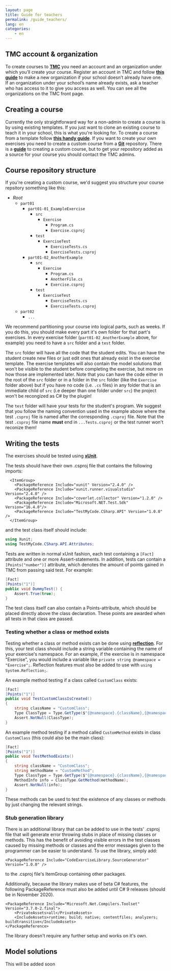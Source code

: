 ```yaml
---
layout: page
title: Guide for teachers
permalink: /guide_teachers/
lang: en
categories:
    - en
---
```


## TMC account & organization

To create courses to [**TMC**](https://tmc.mooc.fi/) you need an account and an organization under which you’ll create your course. Register an account in TMC and follow [**this guide**](http://testmycode-usermanual.github.io/usermanual/teachers.html) to make a new organization if your school doesn’t already have one. If an organization under your school’s name already exists, ask a teacher who has access to it to give you access as well. You can see all the organizations on the TMC front page.

## Creating a course

Currently the only straightforward way for a non-admin to create a course is by using existing templates. If you just want to clone an existing course to teach it in your school, this is what you're looking for. To create a course from a template follow [**this handy guide**](http://testmycode-usermanual.github.io/usermanual/teachers.html#creating_a_course).
If you want to create your own exercises you need to create a custom course from a [**Git**](https://en.wikipedia.org/wiki/Git) repository. There is a [**guide**](http://testmycode-usermanual.github.io/usermanual/customcourse.html) to creating a custom course, but to get your repository added as a source for your course you should contact the TMC admins.

## Course repository structure

If you're creating a custom course, we'd suggest you structure your course repsitory something like this:

- *Root*
    - `part01`
        - `part01-01_ExampleExercise`
            - `src`
                - `Exercise`
                    - `Program.cs`
                    - `Exercise.csproj`
            - `test`
                - `ExerciseTest`
                    - `ExerciseTests.cs`
                    - `ExerciseTests.csproj`
        - `part01-02_AnotherExample`
            - `src`
                - `Exercise`
                    - `Program.cs`
                    - `AnotherFile.cs`
                    - `Exercise.csproj`
            - `test`
                - `ExerciseTest`
                    - `ExerciseTests.cs`
                    - `ExerciseTests.csproj`
    - `part02`
        - `...`


We recommend partitioning your course into logical parts, such as weeks. If you do this, you should make every part it's own folder for that part's exercises. In every exercise folder (`part01-02_AnotherExample` above, for example) you need to have a `src` folder and a `test` folder.

The `src` folder will have all the code that the student edits. You can have the student create new files or just edit ones that already exist in the exercise template. The exercise templates will also contain the model solutions that won't be visible to the student before completing the exercise, but more on how those are implemented later. Note that you can have the code either in the root of the `src` folder or in a folder in the `src` folder (like the `Exercise` folder above) but if you have no code (i.e. `.cs` files) in any folder that is an immediate child of `src` (i.e deeper than one folder under `src`) the project won't be recongized as C# by the plugin!

The `test` folder will have your tests for the student's program. We suggest that you follow the naming convention used in the example above where the test `.csproj` file is named after the corresponding `.csproj` file. Note that the test `.csproj` file name **must** end in `...Tests.csproj` or the test runner won't reconize them!

## Writing the tests

The exercises should be tested using [**xUnit**](https://xunit.net/). 

The tests should have their own .csproj file that contains the following imports:

```csproj
  <ItemGroup>
    <PackageReference Include="xunit" Version="2.4.0" />
    <PackageReference Include="xunit.runner.visualstudio" Version="2.4.0" />
    <PackageReference Include="coverlet.collector" Version="1.2.0" />
    <PackageReference Include="Microsoft.NET.Test.Sdk" Version="16.4.0"/>
    <PackageReference Include="TestMyCode.CSharp.API" Version="1.0.0" />
  </ItemGroup>
```
and the test class itself should include:

```csharp
using Xunit;
using TestMyCode.CSharp.API.Attributes;
```

Tests are written in normal xUnit fashion, each test containing a ```[Fact]``` attribute and one or more Assert-statements. In addition, tests can contain a ```[Points("number")]``` attribute, which denotes the amount of points gained in TMC from passing said test. For example:

```csharp
[Fact]
[Points("1")]
public void DummyTest() {
    Assert.True(true);
}
```

The test class itself can also contain a Points-attribute, which should be placed directly above the class declaration. These points are awarded when all tests in that class are passed.

### Testing whether a class or method exists

Testing whether a class or method exists can be done using [**reflection**](https://docs.microsoft.com/en-us/dotnet/csharp/programming-guide/concepts/reflection). For this, your test class should include a string variable containing the name of your exercise's namespace. For an example, if the exercise is in namespace "Exercise", you would include a variable like ```private string @namespace = "Exercise";```. Reflection features must also be added to use with ```using System.Reflection;```.

An example method testing if a class called ```CustomClass``` exists:

```csharp
[Fact]
[Points("1")]
public void TestCustomClassIsCreated()
{   
    string className = "CustomClass";
    Type ClassType = Type.GetType($"{@namespace}.{className},{@namespace}");
    Assert.NotNull(ClassType);
}
```

An example method testing if a method called ```CustomMethod``` exists in class ```CustomClass``` (this could also be the main class):

```csharp
[Fact]
[Points("1")]
public void TestMethodExists()
{
    string className = "CustomClass";
    string methodName = "CustomMethod";
    Type ClassType = Type.GetType($"{@namespace}.{className},{@namespace}");
    MethodInfo info = ClassType.GetMethod(methodName);
    Assert.NotNull(info);
}
```

These methods can be used to test the existence of any classes or methods by just changing the relevant strings.

### Stub generation library

There is an additional library that can be added to use in the tests' .csproj file that will generate error throwing stubs in place of missing classes or methods. This has the benefit of avoiding visible errors in the test classes caused by missing methods or classes and the error messages given to the programmer can be easier to understand. To use the library, simply add:

```csproj
<PackageReference Include="CodeExerciseLibrary.SourceGenerator" Version="1.0.0" />
```
to the .csproj file's ItemGroup containing other packages.

Additionally, because the library makes use of beta C# features, the following PackageReference must also be added until C# 9 releases (should be in November 2020).

```csproj
<PackageReference Include="Microsoft.Net.Compilers.Toolset" Version="3.7.0-2.final">
    <PrivateAssets>all</PrivateAssets>
    <IncludeAssets>runtime; build; native; contentfiles; analyzers; buildtransitive</IncludeAssets>
</PackageReference>
```

The library doesn't require any further setup and works on it's own.

## Model solutions

This will be added soon
